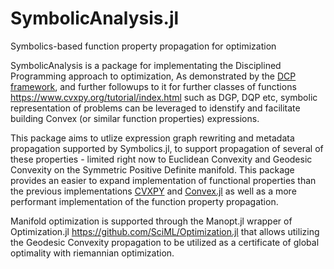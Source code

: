 # SymbolicAnalysis.jl

Symbolics-based function property propagation for optimization

SymbolicAnalysis is a package for implementating the Disciplined Programming approach to optimization,
As demonstrated by the [DCP framework](https://dcp.stanford.edu/), and further followups to it for further classes of
functions https://www.cvxpy.org/tutorial/index.html such as DGP, DQP etc, symbolic representation of problems can be leveraged
to idenstify and facilitate building Convex (or similar function properties) expressions.

This package aims to utlize expression graph rewriting and metadata propagation supported by Symbolics.jl, to support 
propagation of several of these properties - limited right now to Euclidean Convexity and Geodesic Convexity on the Symmetric 
Positive Definite manifold. This package provides an easier to expand implementation of functional properties than the previous 
implementations [CVXPY](https://www.cvxpy.org/index.html) and [Convex.jl](https://github.com/jump-dev/Convex.jl) as well as a 
more performant implementation of the function property propagation. 

Manifold optimization is supported through the Manopt.jl wrapper of Optimization.jl https://github.com/SciML/Optimization.jl that
allows utilizing the Geodesic Convexity propagation to be utilized as a certificate of global optimality with riemannian optimization.
